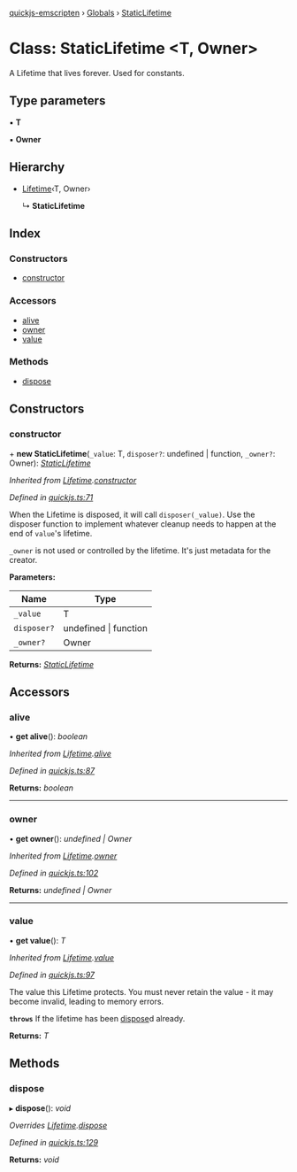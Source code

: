 [quickjs-emscripten](../README.md) › [Globals](../globals.md) › [StaticLifetime](staticlifetime.md)

# Class: StaticLifetime <**T, Owner**>

A Lifetime that lives forever. Used for constants.

## Type parameters

▪ **T**

▪ **Owner**

## Hierarchy

* [Lifetime](lifetime.md)‹T, Owner›

  ↳ **StaticLifetime**

## Index

### Constructors

* [constructor](staticlifetime.md#constructor)

### Accessors

* [alive](staticlifetime.md#alive)
* [owner](staticlifetime.md#owner)
* [value](staticlifetime.md#value)

### Methods

* [dispose](staticlifetime.md#dispose)

## Constructors

###  constructor

\+ **new StaticLifetime**(`_value`: T, `disposer?`: undefined | function, `_owner?`: Owner): *[StaticLifetime](staticlifetime.md)*

*Inherited from [Lifetime](lifetime.md).[constructor](lifetime.md#constructor)*

*Defined in [quickjs.ts:71](https://github.com/justjake/quickjs-emscripten/blob/master/ts/quickjs.ts#L71)*

When the Lifetime is disposed, it will call `disposer(_value)`. Use the
disposer function to implement whatever cleanup needs to happen at the end
of `value`'s lifetime.

`_owner` is not used or controlled by the lifetime. It's just metadata for
the creator.

**Parameters:**

Name | Type |
------ | ------ |
`_value` | T |
`disposer?` | undefined &#124; function |
`_owner?` | Owner |

**Returns:** *[StaticLifetime](staticlifetime.md)*

## Accessors

###  alive

• **get alive**(): *boolean*

*Inherited from [Lifetime](lifetime.md).[alive](lifetime.md#alive)*

*Defined in [quickjs.ts:87](https://github.com/justjake/quickjs-emscripten/blob/master/ts/quickjs.ts#L87)*

**Returns:** *boolean*

___

###  owner

• **get owner**(): *undefined | Owner*

*Inherited from [Lifetime](lifetime.md).[owner](lifetime.md#owner)*

*Defined in [quickjs.ts:102](https://github.com/justjake/quickjs-emscripten/blob/master/ts/quickjs.ts#L102)*

**Returns:** *undefined | Owner*

___

###  value

• **get value**(): *T*

*Inherited from [Lifetime](lifetime.md).[value](lifetime.md#value)*

*Defined in [quickjs.ts:97](https://github.com/justjake/quickjs-emscripten/blob/master/ts/quickjs.ts#L97)*

The value this Lifetime protects. You must never retain the value - it
may become invalid, leading to memory errors.

**`throws`** If the lifetime has been [dispose](staticlifetime.md#dispose)d already.

**Returns:** *T*

## Methods

###  dispose

▸ **dispose**(): *void*

*Overrides [Lifetime](lifetime.md).[dispose](lifetime.md#dispose)*

*Defined in [quickjs.ts:129](https://github.com/justjake/quickjs-emscripten/blob/master/ts/quickjs.ts#L129)*

**Returns:** *void*
